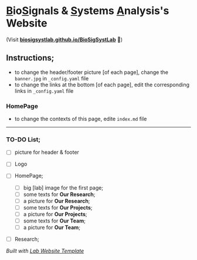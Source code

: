 
# <ins>B</ins>io<ins>S</ins>ignals & <ins>S</ins>ystems <ins>A</ins>nalysis's Website
(Visit **[biosigsystlab.github.io/BioSigSystLab](https://biosigsystlab.github.io/BioSigSystLab)** 🚀)

## Instructions;
* to change the header/footer picture [of each page], change the ``banner.jpg`` in ``_config.yaml`` file
* to change the links at the bottom [of each page], edit the corresponding links in ``_config.yaml`` file

### HomePage
* to change the contexts of this page, edite ``index.md`` file

---
### TO-DO List;
- [ ] picture for header & footer 
- [ ] Logo 
- [ ] HomePage;
  - [ ] big [lab] image for the first page;
  - [ ] some texts for **Our Research**;
  - [ ] a picture for **Our Research**;
  - [ ] some texts for **Our Projects**;
  - [ ] a picture for **Our Projects**;
  - [ ] some texts for **Our Team**;
  - [ ] a picture for **Our Team**;
- [ ] Research;


_Built with [Lab Website Template](https://greene-lab.gitbook.io/lab-website-template-docs)_
